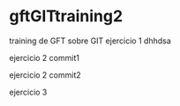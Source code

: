 # gftGITtraining2
training de GFT sobre GIT
ejercicio 1
dhhdsa

ejercicio 2 commit1

ejercicio 2 commit2

ejercicio 3